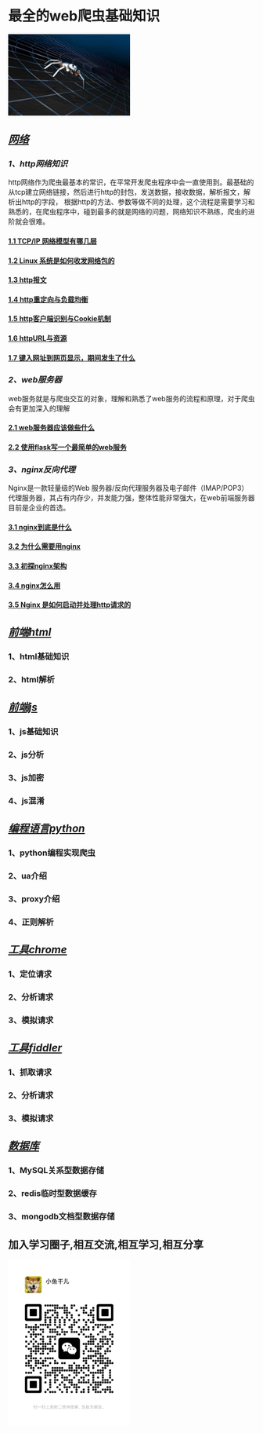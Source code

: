 # 最全的web爬虫基础知识

<img src="./image/spider.jpg" width="249"/>

## *[网络](https://github.com/nwaiting/spider-base/tree/master/http)*

### *1、http网络知识*

http网络作为爬虫最基本的常识，在平常开发爬虫程序中会一直使用到。最基础的从tcp建立网络链接，然后进行http的封包，发送数据，接收数据，解析报文，解析出http的字段，
根据http的方法、参数等做不同的处理，这个流程是需要学习和熟悉的，在爬虫程序中，碰到最多的就是网络的问题，网络知识不熟练，爬虫的进阶就会很难。

#### [1.1 TCP/IP 网络模型有哪几层](https://xiaolincoding.com/network/1_base/tcp_ip_model.html)

#### [1.2 Linux 系统是如何收发网络包的](https://xiaolincoding.com/network/1_base/how_os_deal_network_package.html)

#### [1.3 http报文](https://github.com/woai30231/http/tree/master/%E7%AC%AC%E4%B8%89%E7%AB%A0%20HTTP%E6%8A%A5%E6%96%87) 

#### [1.4 http重定向与负载均衡](https://github.com/woai30231/http/tree/master/%E7%AC%AC%E4%BA%8C%E5%8D%81%E7%AB%A0%20%E9%87%8D%E5%AE%9A%E5%90%91%E4%B8%8E%E8%B4%9F%E8%BD%BD%E5%9D%87%E8%A1%A1)

#### [1.5 http客户端识别与Cookie机制](https://github.com/woai30231/http/tree/master/%E7%AC%AC%E5%8D%81%E4%B8%80%E7%AB%A0%20%E5%AE%A2%E6%88%B7%E7%AB%AF%E8%AF%86%E5%88%AB%E4%B8%8ECookie%E6%9C%BA%E5%88%B6)

#### [1.6 httpURL与资源](https://github.com/woai30231/http/tree/master/%E7%AC%AC%E4%BA%8C%E7%AB%A0%20URL%E4%B8%8E%E8%B5%84%E6%BA%90)

#### [1.7 键入网址到网页显示，期间发生了什么](https://xiaolincoding.com/network/1_base/what_happen_url.html)

### *2、web服务器*

web服务就是与爬虫交互的对象，理解和熟悉了web服务的流程和原理，对于爬虫会有更加深入的理解

#### [2.1 web服务器应该做些什么](https://github.com/woai30231/http/tree/master/%E7%AC%AC%E4%BA%94%E7%AB%A0%20web%E6%9C%8D%E5%8A%A1%E5%99%A8)

#### [2.2 使用flask写一个最简单的web服务](http://www.bjhee.com/flask-1.html)

### *3、nginx反向代理*

Nginx是一款轻量级的Web 服务器/反向代理服务器及电子邮件（IMAP/POP3）代理服务器，其占有内存少，并发能力强，整体性能非常强大，在web前端服务器目前是企业的首选。

#### [3.1 nginx到底是什么](https://cloud.tencent.com/developer/news/241412) 

#### [3.2 为什么需要用nginx](https://worktile.com/kb/ask/17623.html)

#### [3.3 初探nginx架构](http://tengine.taobao.org/book/chapter_02.html)

#### [3.4 nginx怎么用](https://bbs.huaweicloud.com/blogs/326032)

#### [3.5 Nginx 是如何启动并处理http请求的](https://juejin.cn/post/6844903655615758350)

## *[前端html](https://github.com/nwaiting/spider-base/tree/master/html)*

### 1、html基础知识

### 2、html解析

## *[前端js](https://github.com/nwaiting/spider-base/tree/master/js)*

### 1、js基础知识

### 2、js分析

### 3、js加密

### 4、js混淆

## *[编程语言python](https://github.com/nwaiting/spider-base/tree/master/python)*

### 1、python编程实现爬虫

### 2、ua介绍

### 3、proxy介绍

### 4、正则解析

## *[工具chrome](https://github.com/nwaiting/spider-base/tree/master/chrome)*

### 1、定位请求

### 2、分析请求

### 3、模拟请求

## *[工具fiddler](https://github.com/nwaiting/spider-base/tree/master/fiddler)*

### 1、抓取请求

### 2、分析请求

### 3、模拟请求

## *[数据库](https://github.com/nwaiting/spider-base/tree/master/database)*

### 1、MySQL关系型数据存储

### 2、redis临时型数据缓存

### 3、mongodb文档型数据存储



## 加入学习圈子,相互交流,相互学习,相互分享

<img src="./image/wx.png" width="249"/>
